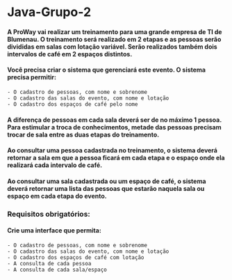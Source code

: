 # Java-Grupo-2

#### A ProWay vai realizar um treinamento para uma grande empresa de TI de Blumenau. O treinamento será realizado em 2 etapas e as pessoas serão divididas em salas com   lotação variável. Serão realizados também dois intervalos de café em 2 espaços distintos.

#### Você precisa criar o sistema que gerenciará este evento. O sistema precisa permitir:
	- O cadastro de pessoas, com nome e sobrenome
	- O cadastro das salas do evento, com nome e lotação
	- O cadastro dos espaços de café pelo nome	

#### A diferença de pessoas em cada sala deverá ser de no máximo 1 pessoa. Para estimular a troca de conhecimentos, metade das pessoas precisam trocar de sala entre as duas etapas do treinamento.

#### Ao consultar uma pessoa cadastrada no treinamento, o sistema deverá retornar a sala em que a pessoa ficará em cada etapa e o espaço onde ela realizará cada intervalo de café.

#### Ao consultar uma sala cadastrada ou um espaço de café, o sistema deverá retornar uma lista das pessoas que estarão naquela sala ou espaço em cada etapa do evento.
	
### Requisitos obrigatórios:
#### Crie uma interface que permita: 
	- O cadastro de pessoas, com nome e sobrenome
	- O cadastro das salas do evento, com nome e lotação
	- O cadastro dos espaços de café com lotação
	- A consulta de cada pessoa
	- A consulta de cada sala/espaço
